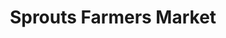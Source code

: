 ---
title: "Sprouts Farmers Market"
url: /tucson/sprouts-farmers-market-east-speedway-boulevard/
shop: Supermarkt
---